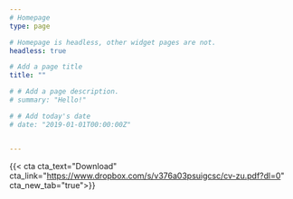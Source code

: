 ```yaml
---
# Homepage
type: page

# Homepage is headless, other widget pages are not.
headless: true

# Add a page title
title: ""  

# # Add a page description.
# summary: "Hello!"  

# # Add today's date
# date: "2019-01-01T00:00:00Z"  


---
```


<script type="text/javascript" src="https://www.dropbox.com/static/api/2/dropins.js" id="dropboxjs" data-app-key="ham4qiyju4gpfz9"></script>

{{< cta cta_text="Download" cta_link="https://www.dropbox.com/s/v376a03psuigcsc/cv-zu.pdf?dl=0" cta_new_tab="true">}}

<a href="https://www.dropbox.com/s/e8n0l83yknn60bt/CV.pdf" class="dropbox-embed" data-height="700px"></a>

